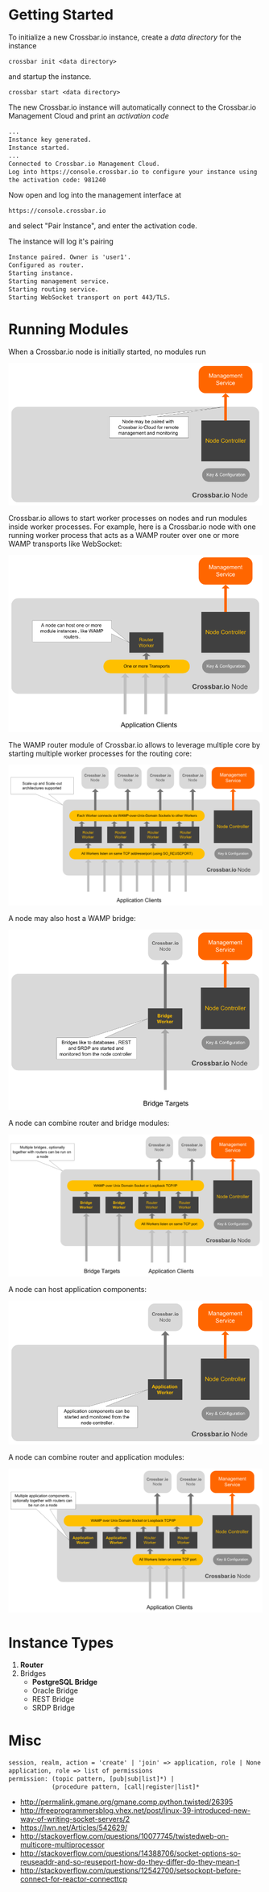 # Getting Started

To initialize a new Crossbar.io instance, create a *data directory* for the instance
 
	crossbar init <data directory>

and startup the instance.

    crossbar start <data directory>

The new Crossbar.io instance will automatically connect to the Crossbar.io Management Cloud and print an *activation code*


    ...
    Instance key generated.
    Instance started.
    ...
    Connected to Crossbar.io Management Cloud.
    Log into https://console.crossbar.io to configure your instance using
    the activation code: 981240

Now open and log into the management interface at
  
	https://console.crossbar.io

and select "Pair Instance", and enter the activation code.

The instance will log it's pairing

    Instance paired. Owner is 'user1'.
    Configured as router.
    Starting instance.
    Starting management service.
    Starting routing service.
    Starting WebSocket transport on port 443/TLS.

# Running Modules

When a Crossbar.io node is initially started, no modules run

![alt text](figures/gen/crossbar_deployment_01.png "Application Code")

Crossbar.io allows to start worker processes on nodes and run modules inside worker processes. For example, here is a Crossbar.io node with one running worker process that acts as a WAMP router over one or more WAMP transports like WebSocket:

![alt text](figures/gen/crossbar_deployment_02.png "Application Code")

The WAMP router module of Crossbar.io allows to leverage multiple core by starting multiple worker processes for the routing core:

![alt text](figures/gen/crossbar_deployment_03.png "Application Code")

A node may also host a WAMP bridge:

![alt text](figures/gen/crossbar_deployment_04.png "Application Code")

A node can combine router and bridge modules:

![alt text](figures/gen/crossbar_deployment_05.png "Application Code")

A node can host application components:

![alt text](figures/gen/crossbar_deployment_06.png "Application Code")

A node can combine router and application modules:

![alt text](figures/gen/crossbar_deployment_07.png "Application Code")


# Instance Types

1. **Router**
2. Bridges
   * **PostgreSQL Bridge**
   * Oracle Bridge
   * REST Bridge
   * SRDP Bridge

# Misc

    session, realm, action = 'create' | 'join' => application, role | None
    application, role => list of permissions
    permission: (topic pattern, [pub|sub|list]*) |
                (procedure pattern, [call|register|list]* 



 * http://permalink.gmane.org/gmane.comp.python.twisted/26395
 * http://freeprogrammersblog.vhex.net/post/linux-39-introduced-new-way-of-writing-socket-servers/2
 * https://lwn.net/Articles/542629/
 * http://stackoverflow.com/questions/10077745/twistedweb-on-multicore-multiprocessor
 * http://stackoverflow.com/questions/14388706/socket-options-so-reuseaddr-and-so-reuseport-how-do-they-differ-do-they-mean-t
 * http://stackoverflow.com/questions/12542700/setsockopt-before-connect-for-reactor-connecttcp

